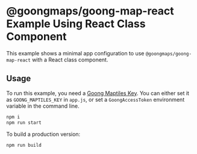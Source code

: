 # @goongmaps/goong-map-react Example Using React Class Component

This example shows a minimal app configuration to use `@goongmaps/goong-map-react` with a React class component.

## Usage

To run this example, you need a [Goong Maptiles Key](https://account.goong.io). You can either set it as `GOONG_MAPTILES_KEY` in `app.js`, or set a `GoongAccessToken` environment variable in the command line.

```bash
npm i
npm run start
```

To build a production version:

```bash
npm run build
```
